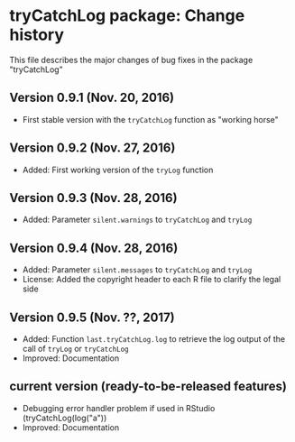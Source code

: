 <!--
For the conventions for files NEWS and ChangeLog in the GNU project see
https://www.gnu.org/prep/standards/standards.html#Documentation
-->

# tryCatchLog package: Change history

This file describes the major changes of bug fixes in the package "tryCatchLog"



## Version 0.9.1 (Nov. 20, 2016)

* First stable version with the `tryCatchLog` function as "working horse"



## Version 0.9.2 (Nov. 27, 2016)

* Added: First working version of the `tryLog` function



## Version 0.9.3 (Nov. 28, 2016)

* Added: Parameter `silent.warnings` to  `tryCatchLog` and `tryLog`


## Version 0.9.4 (Nov. 28, 2016)

* Added: Parameter `silent.messages` to `tryCatchLog` and `tryLog`
* License: Added the copyright header to each R file to clarify the legal side

## Version 0.9.5 (Nov. ??, 2017)

* Added: Function `last.tryCatchLog.log` to retrieve the log output of the call of `tryLog` or `tryCatchLog`
* Improved: Documentation

## current version (ready-to-be-released features)

* Debugging error handler problem if used in RStudio (tryCatchLog(log("a"))
* Improved: Documentation
